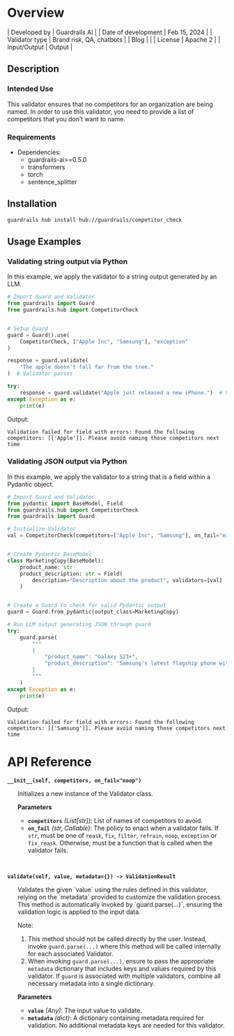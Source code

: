 # Overview

| Developed by | Guardrails AI |
| Date of development | Feb 15, 2024 |
| Validator type | Brand risk, QA, chatbots |
| Blog |  |
| License | Apache 2 |
| Input/Output | Output |

## Description

### Intended Use
This validator ensures that no competitors for an organization are being named. In order to use this validator, you need to provide a list of competitors that you don’t want to name.

### Requirements

* Dependencies:
    - guardrails-ai>=0.5.0
    - transformers
    - torch
    - sentence_splitter

## Installation

```bash
guardrails hub install hub://guardrails/competitor_check
```

## Usage Examples

### Validating string output via Python

In this example, we apply the validator to a string output generated by an LLM.

```python
# Import Guard and Validator
from guardrails import Guard
from guardrails.hub import CompetitorCheck


# Setup Guard
guard = Guard().use(
    CompetitorCheck, ["Apple Inc", "Samsung"], "exception"
)

response = guard.validate(
    "The apple doesn't fall far from the tree."
)  # Validator passes

try:
    response = guard.validate("Apple just released a new iPhone.")  # Validator fails
except Exception as e:
    print(e)
```
Output:
```console
Validation failed for field with errors: Found the following competitors: [['Apple']]. Please avoid naming those competitors next time
```

### Validating JSON output via Python

In this example, we apply the validator to a string that is a field within a Pydantic object.

```python
# Import Guard and Validator
from pydantic import BaseModel, Field
from guardrails.hub import CompetitorCheck
from guardrails import Guard

# Initialize Validator
val = CompetitorCheck(competitors=["Apple Inc", "Samsung"], on_fail="exception")


# Create Pydantic BaseModel
class MarketingCopy(BaseModel):
    product_name: str
    product_description: str = Field(
        description="Description about the product", validators=[val]
    )


# Create a Guard to check for valid Pydantic output
guard = Guard.from_pydantic(output_class=MarketingCopy)

# Run LLM output generating JSON through guard
try:
    guard.parse(
        """
        {
            "product_name": "Galaxy S23+",
            "product_description": "Samsung's latest flagship phone with 5G capabilities"
        }
        """
    )
except Exception as e:
    print(e)
```
Output:
```console
Validation failed for field with errors: Found the following competitors: [['Samsung']]. Please avoid naming those competitors next time
```

# API Reference

**`__init__(self, competitors, on_fail="noop")`**
<ul>
Initializes a new instance of the Validator class.

**Parameters**
- **`competitors`** *(List[str])*: List of names of competitors to avoid.
- **`on_fail`** *(str, Callable)*: The policy to enact when a validator fails. If `str`, must be one of `reask`, `fix`, `filter`, `refrain`, `noop`, `exception` or `fix_reask`. Otherwise, must be a function that is called when the validator fails.
</ul>
<br/>

**`validate(self, value, metadata={}) -> ValidationResult`**
<ul>
Validates the given `value` using the rules defined in this validator, relying on the `metadata` provided to customize the validation process. This method is automatically invoked by `guard.parse(...)`, ensuring the validation logic is applied to the input data.

Note:

1. This method should not be called directly by the user. Instead, invoke `guard.parse(...)` where this method will be called internally for each associated Validator.
2. When invoking `guard.parse(...)`, ensure to pass the appropriate `metadata` dictionary that includes keys and values required by this validator. If `guard` is associated with multiple validators, combine all necessary metadata into a single dictionary.

**Parameters**
- **`value`** *(Any)*: The input value to validate.
- **`metadata`** *(dict)*: A dictionary containing metadata required for validation. No additional metadata keys are needed for this validator.

</ul>
